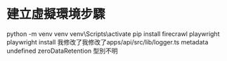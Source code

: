 # 建立虛擬環境步驟
python -m venv venv
venv\Scripts\activate
pip install firecrawl playwright
playwright install
我修改了我修改了apps/api/src/lib/logger.ts metadata undefined zeroDataRetention 型別不明